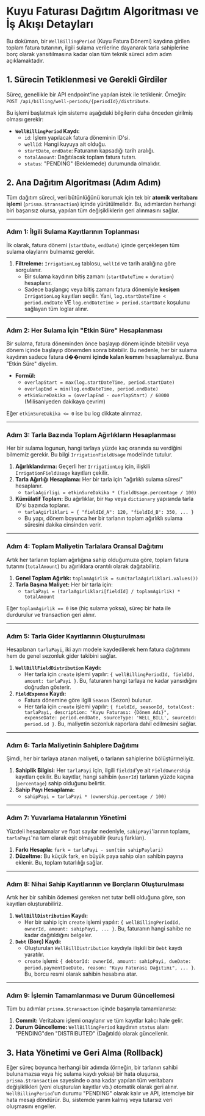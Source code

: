 
# Kuyu Faturası Dağıtım Algoritması ve İş Akışı Detayları

Bu doküman, bir `WellBillingPeriod` (Kuyu Fatura Dönemi) kaydına girilen toplam fatura tutarının, ilgili sulama verilerine dayanarak tarla sahiplerine borç olarak yansıtılmasına kadar olan tüm teknik süreci adım adım açıklamaktadır.

## 1. Sürecin Tetiklenmesi ve Gerekli Girdiler

Süreç, genellikle bir API endpoint'ine yapılan istek ile tetiklenir. Örneğin: `POST /api/billing/well-periods/{periodId}/distribute`.

Bu işlemi başlatmak için sisteme aşağıdaki bilgilerin daha önceden girilmiş olması gerekir:
*   **`WellBillingPeriod` Kaydı:**
    *   `id`: İşlem yapılacak fatura döneminin ID'si.
    *   `wellId`: Hangi kuyuya ait olduğu.
    *   `startDate`, `endDate`: Faturanın kapsadığı tarih aralığı.
    *   `totalAmount`: Dağıtılacak toplam fatura tutarı.
    *   `status`: "PENDING" (Beklemede) durumunda olmalıdır.

## 2. Ana Dağıtım Algoritması (Adım Adım)

Tüm dağıtım süreci, veri bütünlüğünü korumak için tek bir **atomik veritabanı işlemi** (`prisma.$transaction`) içinde yürütülmelidir. Bu, adımlardan herhangi biri başarısız olursa, yapılan tüm değişikliklerin geri alınmasını sağlar.

---

### **Adım 1: İlgili Sulama Kayıtlarının Toplanması**

İlk olarak, fatura dönemi (`startDate`, `endDate`) içinde gerçekleşen tüm sulama olaylarını bulmamız gerekir.

1.  **Filtreleme:** `IrrigationLog` tablosu, `wellId` ve tarih aralığına göre sorgulanır.
    *   Bir sulama kaydının bitiş zamanı (`startDateTime` + `duration`) hesaplanır.
    *   Sadece başlangıç veya bitiş zamanı fatura dönemiyle **kesişen** `IrrigationLog` kayıtları seçilir. Yani, `log.startDateTime < period.endDate` VE `log.endDateTime > period.startDate` koşulunu sağlayan tüm loglar alınır.

---

### **Adım 2: Her Sulama İçin "Etkin Süre" Hesaplanması**

Bir sulama, fatura döneminden önce başlayıp dönem içinde bitebilir veya dönem içinde başlayıp dönemden sonra bitebilir. Bu nedenle, her bir sulama kaydının sadece fatura d��nemi **içinde kalan kısmını** hesaplamalıyız. Buna "Etkin Süre" diyelim.

*   **Formül:**
    *   `overlapStart = max(log.startDateTime, period.startDate)`
    *   `overlapEnd = min(log.endDateTime, period.endDate)`
    *   `etkinSureDakika = (overlapEnd - overlapStart) / 60000` (Milisaniyeden dakikaya çevrim)

Eğer `etkinSureDakika <= 0` ise bu log dikkate alınmaz.

---

### **Adım 3: Tarla Bazında Toplam Ağırlıkların Hesaplanması**

Her bir sulama logunun, hangi tarlaya yüzde kaç oranında su verdiğini bilmemiz gerekir. Bu bilgi `IrrigationFieldUsage` modelinde tutulur.

1.  **Ağırlıklandırma:** Geçerli her `IrrigationLog` için, ilişkili `IrrigationFieldUsage` kayıtları çekilir.
2.  **Tarla Ağırlığı Hesaplama:** Her bir tarla için "ağırlıklı sulama süresi" hesaplanır.
    *   `tarlaAgirligi = etkinSureDakika * (fieldUsage.percentage / 100)`
3.  **Kümülatif Toplam:** Bu ağırlıklar, bir `Map` veya `dictionary` yapısında tarla ID'si bazında toplanır.
    *   `tarlaAgirliklari = { "fieldId_A": 120, "fieldId_B": 350, ... }`
    *   Bu yapı, dönem boyunca her bir tarlanın toplam ağırlıklı sulama süresini dakika cinsinden verir.

---

### **Adım 4: Toplam Maliyetin Tarlalara Oransal Dağıtımı**

Artık her tarlanın toplam ağırlığına sahip olduğumuza göre, toplam fatura tutarını (`totalAmount`) bu ağırlıklara orantılı olarak dağıtabiliriz.

1.  **Genel Toplam Ağırlık:** `toplamAgirlik = sum(tarlaAgirliklari.values())`
2.  **Tarla Başına Maliyet:** Her bir tarla için:
    *   `tarlaPayi = (tarlaAgirliklari[fieldId] / toplamAgirlik) * totalAmount`

Eğer `toplamAgirlik == 0` ise (hiç sulama yoksa), süreç bir hata ile durdurulur ve transaction geri alınır.

---

### **Adım 5: Tarla Gider Kayıtlarının Oluşturulması**

Hesaplanan `tarlaPayi`, iki ayrı modele kaydedilerek hem fatura dağıtımını hem de genel sezonluk gider takibini sağlar.

1.  **`WellBillFieldDistribution` Kaydı:**
    *   Her tarla için `create` işlemi yapılır: `{ wellBillingPeriodId, fieldId, amount: tarlaPayi }`. Bu, faturanın hangi tarlaya ne kadar yansıdığını doğrudan gösterir.
2.  **`FieldExpense` Kaydı:**
    *   Fatura dönemine göre ilgili `Season` (Sezon) bulunur.
    *   Her tarla için `create` işlemi yapılır: `{ fieldId, seasonId, totalCost: tarlaPayi, description: "Kuyu Faturası: {Dönem Adı}", expenseDate: period.endDate, sourceType: 'WELL_BILL', sourceId: period.id }`. Bu, maliyetin sezonluk raporlara dahil edilmesini sağlar.

---

### **Adım 6: Tarla Maliyetinin Sahiplere Dağıtımı**

Şimdi, her bir tarlaya atanan maliyeti, o tarlanın sahiplerine bölüştürmeliyiz.

1.  **Sahiplik Bilgisi:** Her `tarlaPayi` için, ilgili `fieldId`'ye ait `FieldOwnership` kayıtları çekilir. Bu kayıtlar, hangi sahibin (`userId`) tarlanın yüzde kaçına (`percentage`) sahip olduğunu belirtir.
2.  **Sahip Payı Hesaplama:**
    *   `sahipPayi = tarlaPayi * (ownership.percentage / 100)`

---

### **Adım 7: Yuvarlama Hatalarının Yönetimi**

Yüzdeli hesaplamalar ve float sayılar nedeniyle, `sahipPayi`'larının toplamı, `tarlaPayi`'na tam olarak eşit olmayabilir (kuruş farkları).

1.  **Farkı Hesapla:** `fark = tarlaPayi - sum(tüm sahipPaylari)`
2.  **Düzeltme:** Bu küçük fark, en büyük paya sahip olan sahibin payına eklenir. Bu, toplam tutarlılığı sağlar.

---

### **Adım 8: Nihai Sahip Kayıtlarının ve Borçların Oluşturulması**

Artık her bir sahibin ödemesi gereken net tutar belli olduğuna göre, son kayıtları oluşturabiliriz.

1.  **`WellBillDistribution` Kaydı:**
    *   Her bir sahip için `create` işlemi yapılır: `{ wellBillingPeriodId, ownerId, amount: sahipPayi, ... }`. Bu, faturanın hangi sahibe ne kadar dağıtıldığını belgeler.
2.  **`Debt` (Borç) Kaydı:**
    *   Oluşturulan `WellBillDistribution` kaydıyla ilişkili bir `Debt` kaydı yaratılır.
    *   `create` işlemi: `{ debtorId: ownerId, amount: sahipPayi, dueDate: period.paymentDueDate, reason: "Kuyu Faturası Dağıtımı", ... }`. Bu, borcu resmi olarak sahibin hesabına atar.

---

### **Adım 9: İşlemin Tamamlanması ve Durum Güncellemesi**

Tüm bu adımlar `prisma.$transaction` içinde başarıyla tamamlanırsa:

1.  **Commit:** Veritabanı işlemi onaylanır ve tüm kayıtlar kalıcı hale gelir.
2.  **Durum Güncelleme:** `WellBillingPeriod` kaydının `status` alanı "PENDING"den "DISTRIBUTED" (Dağıtıldı) olarak güncellenir.

## 3. Hata Yönetimi ve Geri Alma (Rollback)

Eğer süreç boyunca herhangi bir adımda (örneğin, bir tarlanın sahibi bulunamazsa veya hiç sulama kaydı yoksa) bir hata oluşursa, `prisma.$transaction` sayesinde o ana kadar yapılan tüm veritabanı değişiklikleri (yeni oluşturulan kayıtlar vb.) otomatik olarak geri alınır. `WellBillingPeriod`'un durumu "PENDING" olarak kalır ve API, istemciye bir hata mesajı döndürür. Bu, sistemde yarım kalmış veya tutarsız veri oluşmasını engeller.
